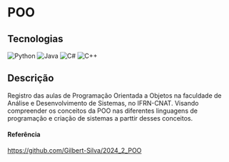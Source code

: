 # POO

## Tecnologias
![Python](https://img.shields.io/badge/python-3670A0?style=for-the-badge&logo=python&logoColor=ffdd54) ![Java](https://img.shields.io/badge/java-%23ED8B00.svg?style=for-the-badge&logo=openjdk&logoColor=white)  ![C#](https://img.shields.io/badge/c%23-%23239120.svg?style=for-the-badge&logo=csharp&logoColor=white) ![C++](https://img.shields.io/badge/c++-%2300599C.svg?style=for-the-badge&logo=c%2B%2B&logoColor=white)

## Descrição
Registro das aulas de Programação Orientada a Objetos na faculdade de Análise e Desenvolvimento de Sistemas, no IFRN-CNAT. Visando compreender os conceitos da POO nas diferentes linguagens de programação e criação de sistemas a parttir desses conceitos.
#### Referência 
https://github.com/Gilbert-Silva/2024_2_POO
